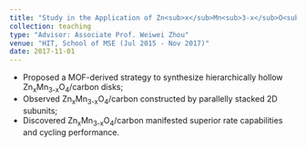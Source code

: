 ```yaml
---
title: "Study in the Application of Zn<sub>x</sub>Mn<sub>3-x</sub>O<sub>4</sub>/C as Anode Material in Lithium-ion Battery"
collection: teaching
type: "Advisor: Associate Prof. Weiwei Zhou"
venue: "HIT, School of MSE (Jul 2015 - Nov 2017)"
date: 2017-11-01
---
```


*	Proposed a MOF-derived strategy to synthesize hierarchically hollow Zn<sub>x</sub>Mn<sub>3-x</sub>O<sub>4</sub>/carbon disks;     
*	Observed Zn<sub>x</sub>Mn<sub>3-x</sub>O<sub>4</sub>/carbon constructed by parallelly stacked 2D subunits;     
*	Discovered Zn<sub>x</sub>Mn<sub>3-x</sub>O<sub>4</sub>/carbon manifested superior rate capabilities and cycling performance.
